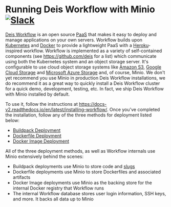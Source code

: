 # Running Deis Workflow with Minio [![Slack](https://slack.minio.io/slack?type=svg)](https://slack.minio.io)

[Deis Workflow](https://deis.com/) is an open source [PaaS](https://en.wikipedia.org/wiki/Platform_as_a_service) that makes it easy to deploy and manage applications on your own servers. Workflow builds upon [Kubernetes](http://kubernetes.io/) and [Docker](https://www.docker.com/) to provide a lightweight PaaS with a [Heroku](https://www.heroku.com/)-inspired workflow. Workflow is implemented as a variety of self-contained components (see <https://github.com/deis> for a list) which communicate using both the Kubernetes system and an object storage server. It's configurable to use cloud object storage systems like [Amazon S3](https://aws.amazon.com/s3/), [Google Cloud Storage](https://cloud.google.com/storage/) and [Microsoft Azure Storage](https://azure.microsoft.com/en-us/services/storage/) and, of course, Minio. We don't yet recommend you use Minio in production Deis Workflow installations, we do recommend it as a great way to quickly install a Deis Workflow cluster for a quick demo, development, testing, etc. In fact, we ship Deis Workflow with Minio installed by default.

To use it, follow the instructions at <https://docs-v2.readthedocs.io/en/latest/installing-workflow/>. Once you've completed the installation, follow any of the three methods for deployment listed below:

- [Buildpack Deployment](https://docs-v2.readthedocs.io/en/latest/applications/using-buildpacks/)
- [Dockerfile Deployment](https://docs-v2.readthedocs.io/en/latest/applications/using-dockerfiles/)
- [Docker Image Deployment](https://docs-v2.readthedocs.io/en/latest/applications/using-docker-images/)

All of the three deployment methods, as well as Workflow internals use Minio extensively behind the scenes:

- Buildpack deployments use Minio to store code and [slugs](https://devcenter.heroku.com/articles/slug-compiler)
- Dockerfile deployments use Minio to store Dockerfiles and associated artifacts
- Docker Image deployments use Minio as the backing store for the internal Docker registry that Workflow runs
- The internal Workflow database stores user login information, SSH keys, and more. It backs all data up to Minio
